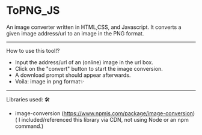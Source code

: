 # ToPNG_JS
An image converter written in HTML,CSS, and Javascript. It converts a given image address/url to an image in the PNG format.

---

How to use this tool⁉️
- Input the address/url of an (online) image in the url box.
- Click on the "convert" button to start the image conversion.
- A download prompt should appear afterwards.
- Voila: image in png format✨

---

Libraries used: 🛠
- image-conversion (https://www.npmjs.com/package/image-conversion)
  ( I included/referenced this library via CDN, not using Node or an npm command.)

